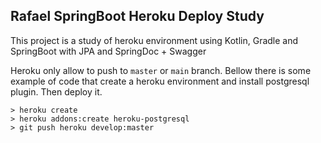 Rafael SpringBoot Heroku Deploy Study
---

This project is a study of heroku environment using Kotlin, Gradle and SpringBoot with JPA and SpringDoc + Swagger

Heroku only allow to push to `master` or `main` branch. Bellow there is some example of code that create a heroku
environment and install postgresql plugin. Then deploy it.

```shell
> heroku create
> heroku addons:create heroku-postgresql    
> git push heroku develop:master
```